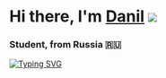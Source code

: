 # Hi there, I'm [Danil]() ![](https://github.com/blackcater/blackcater/raw/main/images/Hi.gif) 
### Student, from Russia 🇷🇺
[![Typing SVG](https://readme-typing-svg.herokuapp.com?color=%2336BCF7&lines=Computer+science+student)](https://git.io/typing-svg)
